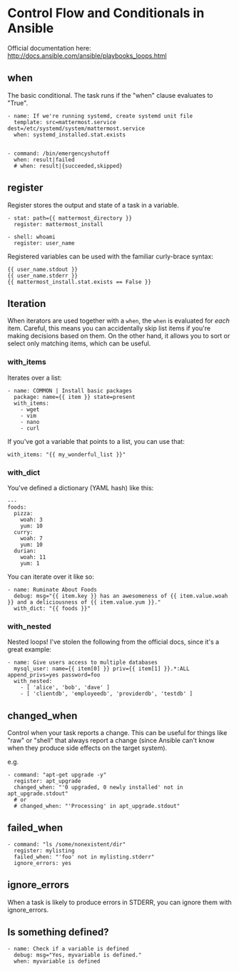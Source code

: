 # Control Flow and Conditionals in Ansible

Official documentation here: http://docs.ansible.com/ansible/playbooks_loops.html


## when

The basic conditional. The task runs if the "when" clause evaluates to "True".

    - name: If we're running systemd, create systemd unit file
      template: src=mattermost.service dest=/etc/systemd/system/mattermost.service
      when: systemd_installed.stat.exists


    - command: /bin/emergencyshutoff
      when: result|failed
      # when: result|{succeeded,skipped}


## register

Register stores the output and state of a task in a variable.

    - stat: path={{ mattermost_directory }}
      register: mattermost_install

    - shell: whoami
      register: user_name

Registered variables can be used with the familiar curly-brace syntax:

    {{ user_name.stdout }}
    {{ user_name.stderr }}
    {{ mattermost_install.stat.exists == False }}



## Iteration

When iterators are used together with a `when`, the `when` is evaluated for *each* item. Careful, this means you can accidentally skip list items if you're making decisions based on them.
On the other hand, it allows you to sort or select only matching items, which can be useful.


### with_items

Iterates over a list:

    - name: COMMON | Install basic packages
      package: name={{ item }} state=present
      with_items:
        - wget
        - vim
        - nano
        - curl

If you've got a variable that points to a list, you can use that:

    with_items: "{{ my_wonderful_list }}"


### with_dict

You've defined a dictionary (YAML hash) like this:

    ---
    foods:
      pizza:
        woah: 3
        yum: 10
      curry:
        woah: 7
        yum: 10
      durian:
        woah: 11
        yum: 1
  
You can iterate over it like so:

    - name: Ruminate About Foods
      debug: msg="{{ item.key }} has an awesomeness of {{ item.value.woah }} and a deliciousness of {{ item.value.yum }}."
      with_dict: "{{ foods }}"



### with_nested

Nested loops! I've stolen the following from the official docs, since it's a great example:

    - name: Give users access to multiple databases
      mysql_user: name={{ item[0] }} priv={{ item[1] }}.*:ALL append_privs=yes password=foo
      with_nested:
        - [ 'alice', 'bob', 'dave' ]
        - [ 'clientdb', 'employeedb', 'providerdb', 'testdb' ]


## changed_when

Control when your task reports a change. This can be useful for things like "raw" or "shell" that always report a change (since Ansible can't know when they produce side effects on the target system).

e.g.

    - command: "apt-get upgrade -y"
      register: apt_upgrade
      changed_when: "'0 upgraded, 0 newly installed' not in apt_upgrade.stdout"
      # or
      # changed_when: "'Processing' in apt_upgrade.stdout"


## failed_when

    - command: "ls /some/nonexistent/dir"
      register: mylisting
      failed_when: "'foo' not in mylisting.stderr"
      ignore_errors: yes


## ignore_errors

When a task is likely to produce errors in STDERR, you can ignore them with ignore_errors.


## Is something defined?

    - name: Check if a variable is defined
      debug: msg="Yes, myvariable is defined."
      when: myvariable is defined



